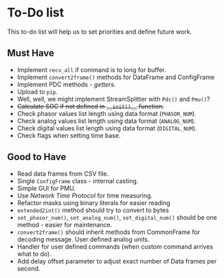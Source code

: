 # To-Do list #

This to-do list will help us to set priorities and define future work.  

## Must Have ##

* Implement `recv_all` if command is to long for buffer.
* Implement `convert2frame()` methods for DataFrame and ConfigFrame
* Implement PDC methods - *getters*.
* Upload to `pip`.
* Well, well, we might implement StreamSplitter with `Pdc()` and `Pmu()`?
* ~~Calculate SOC if not defined in `__init()__` function.~~
* Check phasor values list length using data format (`PHASOR_NUM`).
* Check analog values list length using data format (`ANALOG_NUM`).
* Check digital values list length using data format (`DIGITAL_NUM`).
* Check flags when setting time base.

## Good to Have ##

* Read data frames from CSV file.
* Single `ConfigFrame` class - internal casting.
* Simple GUI for PMU.
* Use *Network Time Protocol* for time measuring.
* Refactor masks using binary literals for easier reading
* `extended2int()` method should try to convert to bytes 
* `set_phasor_num()`, `set_analog_num()`, `set_digital_num()` should be 
one method - easier for maintenance.
* `convert2frame()` should inherit methods from CommonFrame for decoding
 message. User defined analog units.
* Handler for user defined commands (when custom command arrives 
what to do).
* Add delay offset parameter to adjust exact number of Data frames 
per second.
